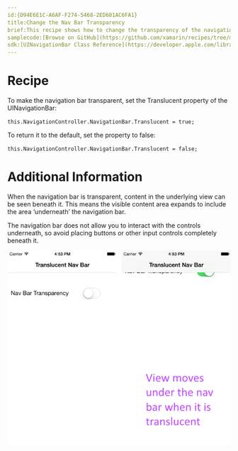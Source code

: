 ```yaml
---
id:{D94E6E1C-A6AF-F274-5468-2ED601AC6FA1}  
title:Change the Nav Bar Transparency  
brief:This recipe shows how to change the transparency of the navigation bar.  
samplecode:[Browse on GitHub](https://github.com/xamarin/recipes/tree/master/ios/content_controls/navigation_controller/change_the_nav_bar_transparency)  
sdk:[UINavigationBar Class Reference](https://developer.apple.com/library/ios/#documentation/UIKit/Reference/UINavigationBar_Class/Reference/UINavigationBar.html)  
---
```


<a name="Recipe" class="injected"></a>


# Recipe

To make the navigation bar transparent, set the Translucent property of the
UINavigationBar:

```
this.NavigationController.NavigationBar.Translucent = true;
```

To return it to the default, set the property to false:

```
this.NavigationController.NavigationBar.Translucent = false;
```

 <a name="Additional_Information" class="injected"></a>


# Additional Information

When the navigation bar is transparent, content in the underlying view can be
seen beneath it. This means the visible content area expands to include the area
‘underneath’ the navigation bar.

The navigation bar does not allow you to interact with the controls
underneath, so avoid placing buttons or other input controls completely beneath
it.

 [ ![](Images/Picture_1.png)](Images/Picture_1.png)